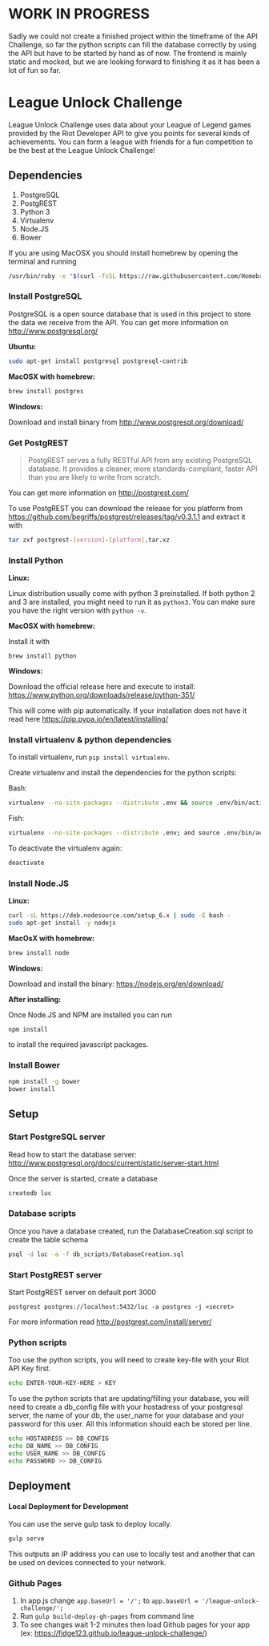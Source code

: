 # WORK IN PROGRESS #

Sadly we could not create a finished project within the timeframe of the API Challenge, so far the python scripts can fill the database correctly by using the API but have to be started by hand as of now. The frontend is mainly static and mocked, but we are looking forward to finishing it as it has been a lot of fun so far.

# League Unlock Challenge #

League Unlock Challenge uses data about your League of Legend games provided by the Riot Developer API to give you points for several kinds of achievements. You can form a league with friends for a fun competition to be the best at the League Unlock Challenge!

## Dependencies ##

1. PostgreSQL
2. PostgREST
3. Python 3
4. Virtualenv
5. Node.JS
6. Bower

If you are using MacOSX you should install homebrew by opening the terminal and running

``` bash
/usr/bin/ruby -e "$(curl -fsSL https://raw.githubusercontent.com/Homebrew/install/master/install)"
```

### Install PostgreSQL ###

PostgreSQL is a open source database that is used in this project to store the data we receive from the API. You can get more information on http://www.postgresql.org/

**Ubuntu:**

``` bash
sudo apt-get install postgresql postgresql-contrib
```

**MacOSX with homebrew:**

``` bash
brew install postgres
```

**Windows:**

Download and install binary from http://www.postgresql.org/download/

### Get PostgREST ###

> PostgREST serves a fully RESTful API from any existing PostgreSQL database. It provides a cleaner, more standards-compliant, faster API than you are likely to write from scratch.

You can get more information on http://postgrest.com/

To use PostgREST you can download the release for you platform from https://github.com/begriffs/postgrest/releases/tag/v0.3.1.1 and extract it with
``` bash
tar zxf postgrest-[version]-[platform].tar.xz
```

### Install Python ###

**Linux:**

Linux distribution usually come with python 3 preinstalled. If both python 2 and 3 are installed, you might need to run it as `python3`. You can make sure you have the right version with `python -v`.

**MacOSX with homebrew:**

Install it with

```
brew install python
```

**Windows:**

Download the official release here and execute to install: https://www.python.org/downloads/release/python-351/

This will come with pip automatically. If your installation does not have it read here https://pip.pypa.io/en/latest/installing/

### Install virtualenv & python dependencies ###

To install virtualenv, run `pip install virtualenv`.

Create virtualenv and install the dependencies for the python scripts:

Bash:
``` bash
virtualenv --no-site-packages --distribute .env && source .env/bin/activate && pip install -r db_scripts/requirements.txt
```

Fish:
``` bash
virtualenv --no-site-packages --distribute .env; and source .env/bin/activate.fish; and pip install -r db_scripts/requirements.txt
```

To deactivate the virtualenv again:

``` bash
deactivate
```

### Install Node.JS ###

**Linux:**

``` bash
curl -sL https://deb.nodesource.com/setup_6.x | sudo -E bash -
sudo apt-get install -y nodejs
```

**MacOsX with homebrew:**

``` bash
brew install node
```

**Windows:**

Download and install the binary: https://nodejs.org/en/download/

**After installing:**

Once Node.JS and NPM are installed you can run
```
npm install
```
to install the required javascript packages.

### Install Bower ###

``` bash
npm install -g bower
bower install
```

## Setup ##

### Start PostgreSQL server ###

Read how to start the database server: http://www.postgresql.org/docs/current/static/server-start.html

Once the server is started, create a database

``` bash
createdb luc
```

### Database scripts ###

Once you have a database created, run the DatabaseCreation.sql script to create the table schema

``` bash
psql -d luc -a -f db_scripts/DatabaseCreation.sql
```

### Start PostgREST server ###

Start PostgREST server on default port 3000
```
postgrest postgres://localhost:5432/luc -a postgres -j <secret>
```
For more information read http://postgrest.com/install/server/

### Python scripts ###

Too use the python scripts, you will need to create key-file with your Riot API Key first.

``` bash
echo ENTER-YOUR-KEY-HERE > KEY
```

To use the python scripts that are updating/filling your database, you will need to create a db_config file with your hostadress of your postgresql server, the name of your db, the user_name for your database and your password for this user.
All this information should each be stored per line.

``` bash
echo HOSTADRESS >> DB_CONFIG
echo DB_NAME >> DB_CONFIG
echo USER_NAME >> DB_CONFIG
echo PASSWORD >> DB_CONFIG
```
<TODO>

## Deployment ##

#### Local Deployment for Development

You can use the serve gulp task to deploy locally.

```sh
gulp serve
```

This outputs an IP address you can use to locally test and another that can be used on devices connected to your network.

### Github Pages ###

1. In app.js change `app.baseUrl = '/';` to `app.baseUrl = '/league-unlock-challenge/';`
2. Run `gulp build-deploy-gh-pages` from command line
3. To see changes wait 1-2 minutes then load Github pages for your app (ex: https://fidge123.github.io/league-unlock-challenge/)
